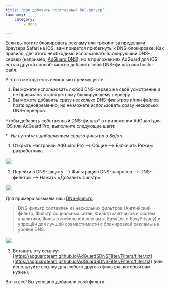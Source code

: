 ```yaml
---
title: 'Как добавить собственный DNS-фильтр'
taxonomy:
    category:
        - docs
   
---
```


Если вы хотите блокировать рекламу или трекинг за пределами браузера Safari на iOS, вам придётся прибегнуть к DNS-блокировке. Как правило, для этого необходимо использовать блокирующий DNS-сервер (например, [AdGuard DNS](https://adguard.com/ru/adguard-dns/overview.html)), но в приложениях AdGuard для iOS есть и другой способ: можно добавить свой DNS-фильтр или hosts-файл.

У этого метода есть несколько преимуществ:
1) Вы можете использовать любой DNS-сервер на своё усмотрение и не привязаны к конкретному блокирующему серверу.
2) Вы можете добавить сразу несколько DNS-фильтров и/или файлов hosts одновременно, но не можете использовать сразу несколько DNS-серверов.

Чтобы добавить собственный DNS-фильтр* в приложении AdGuard для iOS или AdGuard Pro, выполните следующие шаги:

**⠀Не путайте с добавлением своего фильтра в Safari.*

1. Открыть Настройки AdGuard Pro —> Общие —> Включить Режим разработчика.
<img src="https://cdn.adguard.com/public/Adguard/Release_notes/iOS/v4.0/advanced_mode_ru.jpg" style="border: 1px solid #efefef; max-height: 700px; max-width: 350px; padding: 2px;">

2. Перейти в DNS-защиту —> Фильтрацию DNS-запросов —> DNS-фильтры —> Нажать «Добавить фильтр».
<img src="https://cdn.adguard.com/public/Adguard/Release_notes/iOS/v4.0/Pro/dns_filters_ru.png" style="border: 1px solid #efefef; max-height: 700px; max-width: 350px; padding: 2px;">

Для примера возьмём наш [DNS-фильтр](https://kb.adguard.com/ru/general/adguard-ad-filters#domains).

> DNS-фильтр составлен из нескольких фильтров (Английский фильтр, Фильтр социальных сетей, Фильтр счётчиков и систем аналитики, Фильтр мобильной рекламы, EasyList и EasyPrivacy) и упрощён для лучшей совместимости с блокировкой рекламы на уровне DNS.

<img src="https://cdn.adguard.com/public/Adguard/Release_notes/iOS/v4.0/Pro/new_dns_filter_ru.png" style="border: 1px solid #efefef; max-height: 700px; max-width: 350px; padding: 2px;">

3. Вставить эту ссылку: [https://adguardteam.github.io/AdGuardSDNSFilter/Filters/filter.txt](https://adguardteam.github.io/AdGuardSDNSFilter/Filters/filter.txt) (или используйте ссылку для любого другого фильтра, который вам нужен).

Вот и всё! Вы успешно добавили свой фильтр.